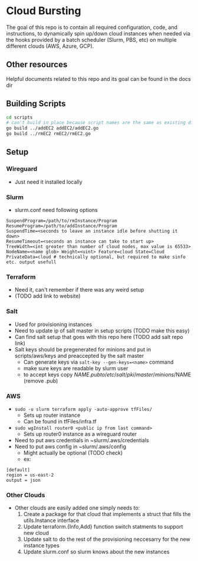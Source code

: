 # Cloud Bursting
The goal of this repo is to contain all required configuration, code, and instructions, to dynamically spin up/down cloud instances when needed via the hooks provided by a batch scheduler (Slurm, PBS, etc) on multiple different clouds (AWS, Azure, GCP).

## Other resources
Helpful documents related to this repo and its goal can be found in the docs dir

## Building Scripts
```bash
cd scripts
# can't build in place because script names are the same as existing dirs
go build ../addEC2 addEC2/addEC2.go
go build ../rmEC2 rmEC2/rmEC2.go
```

## Setup

### Wireguard
- Just need it installed locally

### Slurm
- slurm.conf need following options
```
SuspendProgram=/path/to/rmInstance/Program
ResumeProgram=/path/to/addInstance/Program
SuspendTime=<seconds to leave an instance idle before shutting it down>
ResumeTimeout=<seconds an instance can take to start up>
TreeWidth=<int greater than number of cloud nodes, max value is 65533>
NodeName=<name glob> Weight=<uint> Feature=cloud State=Cloud
PrivateData=cloud # technically optional, but required to make sinfo etc. output usefull
```

### Terraform
- Need it, can't remember if there was any weird setup
- (TODO add link to website)

### Salt
- Used for provisioning instances
- Need to update ip of salt master in setup scripts (TODO make this easy)
- Can find salt setup that goes with this repo here (TODO add salt repo link)
- Salt keys should be pregenerated for minions and put in scripts/aws/keys and preaccepted by the salt master
  - Can generate keys via ```salt-key --gen-keys=<name>``` command
  - make sure keys are readable by slurm user
  - to accept keys copy $NAME.pub to /etc/salt/pki/master/minions/$NAME (remove .pub)

### AWS
- ```sudo -u slurm terraform apply -auto-approve tfFiles/```
  - Sets up router instance
  - Can be found in tfFiles/infra.tf
- ```sudo wgInstall router0 <public ip from last command>```
  - Sets up router0 instance as a wireguard router
- Need to put aws credentials in ~slurm/.aws/credentials
- Need to put aws config in ~slurm/.aws/config
  - Might actually be optional (TODO check)
  - ex:
```
[default]
region = us-east-2
output = json
```

### Other Clouds
- Other clouds are easily added one simply needs to:
  1. Create a package for that cloud that implements a struct that fills the utils.Instance interface
  2. Update terraform.{Info,Add} function switch statments to support new cloud
  3. Update salt to do the rest of the provisioning neccesarry for the new instance types
  4. Update slurm.conf so slurm knows about the new instances
